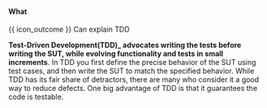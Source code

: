 <div id="title">

#### What

</div>

<span id="prereqs"></span>

<span id="outcomes">{{ icon_outcome }} Can explain TDD</span>

<div id="body">

**Test-Driven Development(TDD)_ advocates writing the tests before writing the SUT, while evolving functionality and tests in small increments**. In TDD you first define the precise behavior of the SUT using test cases, and then write the SUT to match the specified behavior. While TDD has its fair share of detractors, there are many who consider it a good way to reduce defects. One big advantage of TDD is that it guarantees the code is testable.

</div>

<div id="extras">

<include src="exercises.md" />

</div>